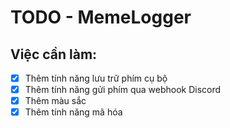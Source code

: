 # TODO - MemeLogger

## Việc cần làm:
- [X] Thêm tính năng lưu trữ phím cụ bộ
- [X] Thêm tính năng gửi phím qua webhook Discord
- [X] Thêm màu sắc
- [X] Thêm tính năng mã hóa
